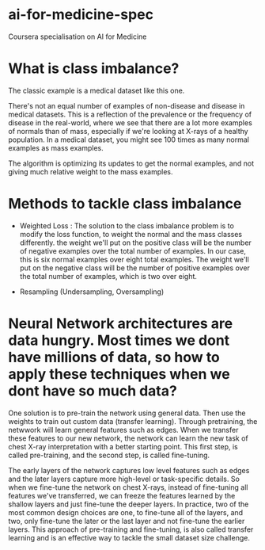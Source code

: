 # ai-for-medicine-spec
Coursera specialisation on AI for Medicine

# What is class imbalance?
The classic example is a medical dataset like this one.

There's not an equal number of examples of non-disease and disease in medical datasets. This is a reflection of the prevalence or the frequency of disease in the real-world, where we see that there are a lot more examples of normals than of mass, especially if we're looking at X-rays of a healthy population. In a medical dataset, you might see 100 times as many normal examples as mass examples.

The algorithm is optimizing its updates to get the normal examples, and not giving much relative weight to the mass examples. 

# Methods to tackle class imbalance

- Weighted Loss :
The solution to the class imbalance problem is to modify the loss function, to weight the normal and the mass classes differently. the weight we'll put on the positive class will be the number of negative examples over the total number of examples. In our case, this is six normal examples over eight total examples. The weight we'll put on the negative class will be the number of positive examples over the total number of examples, which is two over eight.

- Resampling (Undersampling, Oversampling)

# Neural Network architectures are data hungry. Most times we dont have millions of data, so how to apply these techniques when we dont have so much data?

One solution is to pre-train the network using general data. Then use the weights to train out custom data (transfer learning). Through pretraining, the netwwork will learn general features such as edges. When we transfer these features to our new network, the network can learn the new task of chest X-ray interpretation with a better starting point. This first step, is called pre-training, and the second step, is called fine-tuning. 

The early layers of the network captures low level features such as edges and the later layers capture more high-level or task-specific details.
So when we fine-tune the network on chest X-rays, instead of fine-tuning all features we've transferred, we can freeze the features learned by the shallow layers and just fine-tune the deeper layers. In practice, two of the most common design choices are one, to fine-tune all of the layers, and two, only fine-tune the later or the last layer and not fine-tune the earlier layers. This approach of pre-training and fine-tuning, is also called transfer learning and is an effective way to tackle the small dataset size challenge.
